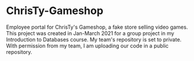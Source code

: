 # ChrisTy-Gameshop
Employee portal for ChrisTy's Gameshop, a fake store selling video games. This project was created in Jan-March 2021 for a group project in my Introduction to Databases course. My team's repository is set to private. With permission from my team, I am uploading our code in a public repository. 
